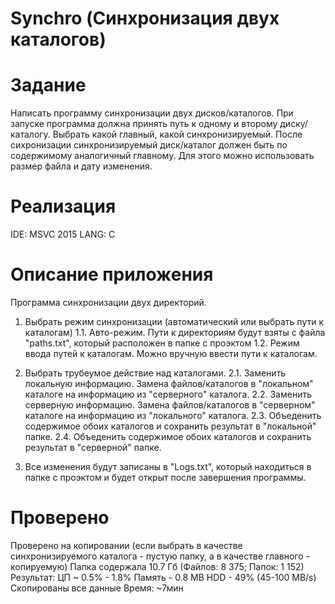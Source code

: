 # Synchro (Синхронизация двух каталогов)

# Задание
Написать программу синхронизации двух дисков/каталогов. При запуске программа должна принять путь к одному и второму диску/каталогу. Выбрать какой главный, какой синхронизируемый. После сихронизации синхронизируемый диск/каталог должен быть по содержимому аналогичный главному. Для этого можно использовать размер файла и дату изменения.

# Реализация
IDE: MSVC 2015
LANG: C

# Описание приложения
Программа синхронизации двух директорий.

1. Выбрать режим синхронизации (автоматический или выбрать пути к каталогам)
   1.1. Авто-режим. Пути к директориям будут взяты с файла "paths.txt", 
	который расположен в папке с проэктом
   1.2. Режим ввода путей к каталогам. Можно вручную ввести пути к каталогам.

2. Выбрать трубеумое действие над каталогами.
   2.1. Заменить локальную информацию. Замена файлов/каталогов в "локальном" каталоге на информацию
	из "серверного" каталога.
   2.2. Заменить серверную информацию. Замена файлов/каталогов в "серверном" каталоге на информацию
	из "локального" каталога.
   2.3. Объеденить содержимое обоих каталогов и сохранить результат в "локальной" папке.
   2.4. Объеденить содержимое обоих каталогов и сохранить результат в "серверной" папке.

3. Все изменения будут записаны в "Logs.txt", который находиться в папке с проэктом и будет открыт
   после завершения программы.


# Проверено
Проверено на копировании (если выбрать в качестве синхронизируемого каталога - пустую папку, а в качестве главного - копируемую)
Папка содержала 10.7 Гб (Файлов: 8 375; Папок: 1 152)
Результат:
ЦП ~ 0.5% - 1.8%
Память - 0.8 MB
HDD - 49% (45-100 MB/s)
Скопированы все данные
Время: ~7мин
